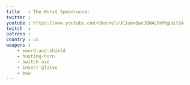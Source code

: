 ```yaml
---
title   : The Worst Speedrunner
twitter : 
youtube : https://www.youtube.com/channel/UCJamxQweJQWALRmPqpaitGA
twitch  : 
patreon : 
country : us
weapons :
    - sword-and-shield
    - hunting-horn
    - switch-axe
    - insect-glaive
    - bow
---
```


